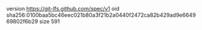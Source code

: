 version https://git-lfs.github.com/spec/v1
oid sha256:0100baa5bc46eec021b80a3f21b2a0440f2472ca82b429ad9e664969802f6b29
size 591
